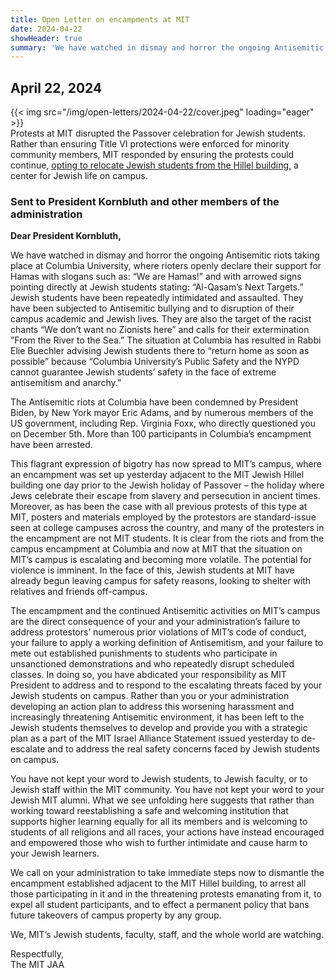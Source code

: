 ```yaml
---
title: Open Letter on encampments at MIT
date: 2024-04-22
showHeader: true
summary: 'We have watched in dismay and horror the ongoing Antisemitic riots taking place at Columbia University, where rioters openly declare their support for Hamas with slogans such as: “We are Hamas!” and with arrowed signs pointing directly at Jewish students stating: “Al-Qasam’s Next Targets.” Jewish students have been repeatedly intimidated and assaulted. They have been subjected to Antisemitic bullying and to disruption of their campus academic and Jewish lives. They are also the target of the racist chants “We don’t want no Zionists here” and calls for their extermination ”From the River to the Sea.” The situation at Columbia has resulted in Rabbi Elie Buechler advising Jewish students there to “return home as soon as possible” because “Columbia University’s Public Safety and the NYPD cannot guarantee Jewish students’ safety in the face of extreme antisemitism and anarchy.”'
---
```


## April 22, 2024

<div class="image-container">
{{< img src="/img/open-letters/2024-04-22/cover.jpeg" loading="eager" >}}
<div class="image-metadata">
Protests at MIT disrupted the Passover celebration for Jewish students. Rather than ensuring Title VI protections were enforced for minority community members, MIT responded by ensuring the protests could continue, <a href="https://x.com/realtaliakhan/status/1782440222648598538" target="_blank">opting to relocate Jewish students from the Hillel building,</a> a center for Jewish life on campus.
</div>
</div>

### Sent to President Kornbluth and other members of the administration

**Dear President Kornbluth,**

We have watched in dismay and horror the ongoing Antisemitic riots taking place at Columbia University, where rioters openly declare their support for Hamas with slogans such as: “We are Hamas!” and with arrowed signs pointing directly at Jewish students stating: “Al-Qasam’s Next Targets.” Jewish students have been repeatedly intimidated and assaulted. They have been subjected to Antisemitic bullying and to disruption of their campus academic and Jewish lives. They are also the target of the racist chants “We don’t want no Zionists here” and calls for their extermination ”From the River to the Sea.” The situation at Columbia has resulted in Rabbi Elie Buechler advising Jewish students there to “return home as soon as possible” because “Columbia University’s Public Safety and the NYPD cannot guarantee Jewish students’ safety in the face of extreme antisemitism and anarchy.”

The Antisemitic riots at Columbia have been condemned by President Biden, by New York mayor Eric Adams, and by numerous members of the US government, including Rep. Virginia Foxx, who directly questioned you on December 5th. More than 100 participants in Columbia’s encampment have been arrested.

This flagrant expression of bigotry has now spread to MIT’s campus, where an encampment was set up yesterday adjacent to the MIT Jewish Hillel building one day prior to the Jewish holiday of Passover – the holiday where Jews celebrate their escape from slavery and persecution in ancient times. Moreover, as has been the case with all previous protests of this type at MIT, posters and materials employed by the protestors are standard-issue seen at college campuses across the country, and many of the protesters in the encampment are not MIT students. It is clear from the riots and from the campus encampment at Columbia and now at MIT that the situation on MIT’s campus is escalating and becoming more volatile. The potential for violence is imminent. In the face of this, Jewish students at MIT have already begun leaving campus for safety reasons, looking to shelter with relatives and friends off-campus.

The encampment and the continued Antisemitic activities on MIT’s campus are the direct consequence of your and your administration’s failure to address protestors’ numerous prior violations of MIT’s code of conduct, your failure to apply a working definition of Antisemitism, and your failure to mete out established punishments to students who participate in unsanctioned demonstrations and who repeatedly disrupt scheduled classes. In doing so, you have abdicated your responsibility as MIT President to address and to respond to the escalating threats faced by your Jewish students on campus. Rather than you or your administration developing an action plan to address this worsening harassment and increasingly threatening Antisemitic environment, it has been left to the Jewish students themselves to develop and provide you with a strategic plan as a part of the MIT Israel Alliance Statement issued yesterday to de-escalate and to address the real safety concerns faced by Jewish students on campus.

You have not kept your word to Jewish students, to Jewish faculty, or to Jewish staff within the MIT community. You have not kept your word to your Jewish MIT alumni. What we see unfolding here suggests that rather than working toward reestablishing a safe and welcoming institution that supports higher learning equally for all its members and is welcoming to students of all religions and all races, your actions have instead encouraged and empowered those who wish to further intimidate and cause harm to your Jewish learners.

We call on your administration to take immediate steps now to dismantle the encampment established adjacent to the MIT Hillel building, to arrest all those participating in it and in the threatening protests emanating from it, to expel all student participants, and to effect a permanent policy that bans future takeovers of campus property by any group.

We, MIT’s Jewish students, faculty, staff, and the whole world are watching.

Respectfully,\
The MIT JAA